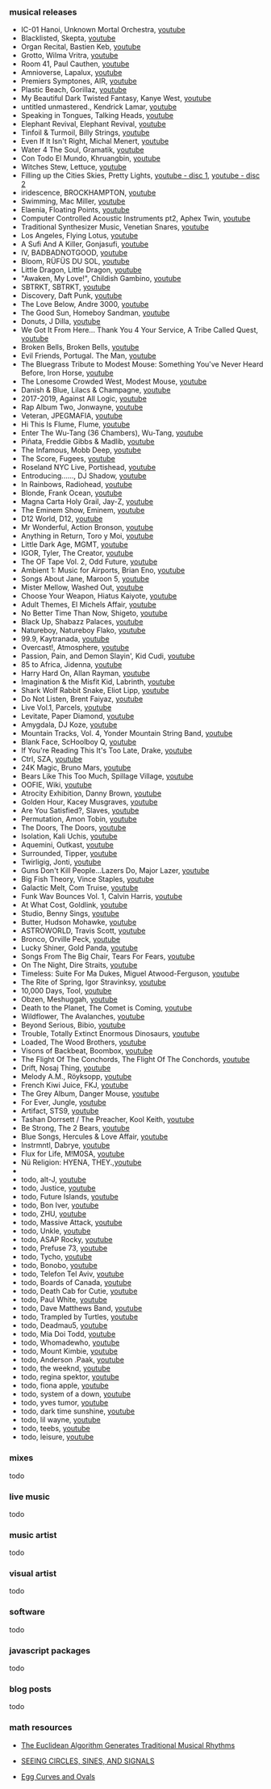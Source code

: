 ### musical releases

- IC-01 Hanoi, Unknown Mortal Orchestra, [youtube](https://www.youtube.com/watch?v=pvkk7REuV1E&list=PL9FOcjmiWH2MqVJ2TImGlXAY0JRZad5Dg)
- Blacklisted, Skepta, [youtube](https://www.youtube.com/watch?v=FyH-QuLSEcM&list=PLQdsRSHY8U5F7BSlCN34lymVrr-cBL5ZX)
- Organ Recital, Bastien Keb, [youtube](https://www.youtube.com/watch?v=PKq1UbpkbRQ&list=OLAK5uy_mZIP4yLMAoq7d2wa8NojzttHzBPuV3PY0)
- Grotto, Wilma Vritra, [youtube](https://www.youtube.com/watch?v=U4GqwMaEasw&list=OLAK5uy_kkbTa04DN2fq6ZttwNDi3CIopqwsmJ4ZY)
- Room 41, Paul Cauthen, [youtube](https://www.youtube.com/watch?v=xa2uRlL3zhY&list=OLAK5uy_liodoEz6-VjfyY_RJpJgLW2IMA2Eo-nGc)
- Amnioverse, Lapalux, [youtube](https://www.youtube.com/watch?v=4mz_3AL7wzI&list=OLAK5uy_lyUazMI1Dzud6YTMopEEaMoefFQ_F0L80)
- Premiers Symptones, AIR, [youtube](https://www.youtube.com/watch?v=HsuyrPP8s24)
- Plastic Beach, Gorillaz, [youtube](https://www.youtube.com/watch?v=KESIZbP4R8U&list=OLAK5uy_mYzpOFB-6D0ooK-rCL5PuR9zjAxFIV9lo)
- My Beautiful Dark Twisted Fantasy, Kanye West, [youtube](https://www.youtube.com/watch?v=UTH1VNHLjng&list=OLAK5uy_mRFuqe0IIrexXkU7JOxo4rOb0WLEcwuz8)
- untitled unmastered., Kendrick Lamar, [youtube](https://www.youtube.com/watch?v=oIoZgIOgu3o&list=OLAK5uy_ni-4jK_Z1iHKOkLAL1_6wzbnmJi-SXG-8)
- Speaking in Tongues, Talking Heads, [youtube](https://www.youtube.com/watch?v=bgJ-hyzl6jg&list=OLAK5uy_nXCtukElHcqMm3FR0wbzNPktAo3Z7slMA)
- Elephant Revival, Elephant Revival, [youtube](https://www.youtube.com/watch?v=rI-tgeaAEnc&list=OLAK5uy_lod7nZPYLV_S1fF4PlB_WQgR2yt680jYg)
- Tinfoil & Turmoil, Billy Strings, [youtube](https://www.youtube.com/watch?v=_zcXYg1tv_s&list=OLAK5uy_mUZqe4t8Kj9nBNfFN0xgsfiRSaVt0eza4)
- Even If It Isn't Right, Michal Menert, [youtube](https://www.youtube.com/watch?v=m10HDy40gpg&list=PLF4C7F35650298FC0)
- Water 4 The Soul, Gramatik, [youtube](https://www.youtube.com/watch?v=3S6u8FHkIeE&list=OLAK5uy_mRl7Fkins6Y3F1l6WXlYvcgjvF0FmUlPw)
- Con Todo El Mundo, Khruangbin, [youtube](https://www.youtube.com/watch?v=GHzIl82165g&list=OLAK5uy_kuJ7H1aJ5o6nLTCfQVV3rMqUdb4LLZ8U0)
- Witches Stew, Lettuce, [youtube](https://www.youtube.com/watch?v=GHzIl82165g&list=OLAK5uy_kuJ7H1aJ5o6nLTCfQVV3rMqUdb4LLZ8U0)
- Filling up the Cities Skies, Pretty Lights, [youtube - disc 1](https://www.youtube.com/watch?v=pUXVrxklhMg&list=PL6A2577CB5DDBE1C9), [youtube - disc 2](https://www.youtube.com/watch?v=_lNWO4ImyxI&list=PL73E43D96EC1D09B6)
- iridescence, BROCKHAMPTON, [youtube](https://www.youtube.com/watch?v=8CfWTV5kQUM&list=OLAK5uy_nGAVB_h2YgCbmGLq2I5j3gGXNDdpUkJfI)
- Swimming, Mac Miller, [youtube](https://www.youtube.com/watch?v=W4ocPPhtglU&list=OLAK5uy_nDheeuXYg9hksmCezWxswPTivVoqyNCQc)
- Elaenia, Floating Points, [youtube](https://www.youtube.com/watch?v=xiVNoKARAQc&list=OLAK5uy_nymiUNxoqFZEzgvf4t0SW8ej2glgpTFRI)
- Computer Controlled Acoustic Instruments pt2, Aphex Twin, [youtube](https://www.youtube.com/watch?v=laMkR-fxg6g&list=OLAK5uy_lNgiqMe1FzN7OlTUBG73a39yyzqV8tuBY)
- Traditional Synthesizer Music, Venetian Snares, [youtube](https://www.youtube.com/watch?v=yuJCLMOlKIY&list=PLaAArUShcYECEISy6GdZL1KOMHjBm4ldg)
- Los Angeles, Flying Lotus, [youtube](https://www.youtube.com/watch?v=ucgLjQ-PFag&list=OLAK5uy_nlsLRecArw04-4_Vo3qGJjlIUYXJ3a8Yc)
- A Sufi And A Killer, Gonjasufi, [youtube](https://www.youtube.com/watch?v=7jsebPzFTQg&list=OLAK5uy_l6iXeGQiXiu2sIk3b2Xr0uWr9R621oP58)
- IV, BADBADNOTGOOD, [youtube](https://www.youtube.com/watch?v=CXX-1gNz1ko&list=OLAK5uy_kqhKkmbySqG4EMUgLHLkavMNLOEXmZQKw)
- Bloom, RÜFÜS DU SOL, [youtube](https://www.youtube.com/watch?v=iuThobnjcc8&list=OLAK5uy_kLHp8BUH2y4BTmLG8Ou7imVSnqEQ01z6k)
- Little Dragon, Little Dragon, [youtube](https://www.youtube.com/watch?v=TrpMncSZe-I&list=OLAK5uy_mnKHVBgZ9G6rpLaG7kBDx29McU7sCDCS4)
- "Awaken, My Love!", Childish Gambino, [youtube](https://www.youtube.com/watch?v=TrpMncSZe-I&list=OLAK5uy_mnKHVBgZ9G6rpLaG7kBDx29McU7sCDCS4)
- SBTRKT, SBTRKT, [youtube](https://www.youtube.com/watch?v=zGGxF7x7-qk&list=OLAK5uy_n5h-Iqdogy6kMId3BriCkKjgr09dgRwto)
- Discovery, Daft Punk, [youtube](https://www.youtube.com/watch?v=A2VpR8HahKc&list=PLSdoVPM5WnndSQEXRz704yQkKwx76GvPV)
- The Love Below, Andre 3000, [youtube](https://www.youtube.com/watch?v=t3zPs8-SyCE&list=OLAK5uy_lbG-r-NvG-XOUSL7k0WeJ_ffPD_LZnLy4)
- The Good Sun, Homeboy Sandman, [youtube](https://www.youtube.com/watch?v=fffg2HpX4AQ&list=OLAK5uy_m-JYxb53Kh-qbuLzivSoPJc9AJsCWqxeY)
- Donuts, J Dilla, [youtube](https://www.youtube.com/watch?v=5nO7IA1DeeI&list=PL9dk_xtWpAkKXxzv_TfLWmlJj6G3quWQ2)
- We Got It From Here... Thank You 4 Your Service, A Tribe Called Quest, [youtube](https://www.youtube.com/watch?v=qTrqmNieVKI&list=OLAK5uy_l1UCXPjqeTGO130ZjhMRPrHRaNukHqLZU)
- Broken Bells, Broken Bells, [youtube](https://www.youtube.com/watch?v=gWBG1j_flrg&list=OLAK5uy_l16smpVJabFnSYq6K43bP78jNTctiwNkk)
- Evil Friends, Portugal. The Man, [youtube](https://www.youtube.com/watch?v=7brVyb8MomQ&list=OLAK5uy_k1SkzsVL3L_X97PnTRlRJg4GQBRJAWLos)
- The Bluegrass Tribute to Modest Mouse: Something You've Never Heard Before, Iron Horse, [youtube](https://www.youtube.com/playlist?list=OLAK5uy_lR47WSacINRlobDIqT57PVHE-Hp5FKizg)
- The Lonesome Crowded West, Modest Mouse, [youtube](https://www.youtube.com/watch?v=VuCXo7Vtrks&list=OLAK5uy_l8YHyFTor9ODe5M80fUoSo5W3Ava4KwRo)
- Danish & Blue, Lilacs & Champagne, [youtube](https://www.youtube.com/watch?v=1hH_y48eYMw&list=OLAK5uy_m9-0iDXrMw3cNyZaJl_J7OpDo2aA7eRwo)
- 2017-2019, Against All Logic, [youtube](https://www.youtube.com/watch?v=4hPfc02Q1qA&list=PL-uC_LHocGkq9f3qMkyh4xbkM4TvUvv_u)
- Rap Album Two, Jonwayne, [youtube](https://www.youtube.com/watch?v=E5HCs4Sqh0g)
- Veteran, JPEGMAFIA, [youtube](https://www.youtube.com/watch?v=PO3mri47s7M&list=PLQaGGFjucbg-Y8NbWFd2rSqmUnSEeKVBG)
- Hi This Is Flume, Flume, [youtube](https://www.youtube.com/watch?v=OfHz4bIaqE8&list=OLAK5uy_mebYgGjMINiO11XqdRUSOHf7i30KuJ4Ns)
- Enter The Wu-Tang (36 Chambers), Wu-Tang, [youtube](https://www.youtube.com/watch?v=Z1IMp9KwNMg&list=OLAK5uy_ndleDeDM1b2BP8QnQFb3FrSAacMZ6s1ms)
- Piñata, Freddie Gibbs & Madlib, [youtube](https://www.youtube.com/watch?v=V74famrJi5M&list=PLkuZFJvrpJGuo245KWTO10m3G7QwmjYrr)
- The Infamous, Mobb Deep, [youtube](https://www.youtube.com/watch?v=q5apUhTJdwE&list=OLAK5uy_nRBW1WQYURvrK2sGYyppRD0urZmMWuC-I)
- The Score, Fugees, [youtube](https://www.youtube.com/watch?v=CW8buGIi59k&list=OLAK5uy_ljAN3FWIIkF0zqP_32xyMpC5WrheadLAQ)
- Roseland NYC Live, Portishead, [youtube](https://www.youtube.com/watch?v=FRyL8LURZX8&list=PLH1JGOJgZ2u3HG0wLnjVuDN8fzi8FskJb)
- Entroducing......, DJ Shadow, [youtube](https://www.youtube.com/watch?v=FGQjrBuW-Xg&list=OLAK5uy_lA4P3neYe5g7f9Vs7VD0oCYHcEPytjupI)
- In Rainbows, Radiohead, [youtube](https://www.youtube.com/watch?v=xpqk9MD6vLM&list=OLAK5uy_lvqkQRb8iVo2obChPXi9XFRLoIyaxbTj8)
- Blonde, Frank Ocean, [youtube](https://www.youtube.com/watch?v=diIFhc_Kzng&list=PLzoqV_VvWIwGzYTcm3r1JwqgQOBXTvKyd)
- Magna Carta Holy Grail, Jay-Z, [youtube](https://www.youtube.com/watch?v=U1v0Ru8X9SI&list=PLH4RHB93Zoe_I9ebE5jQ8FWgR5khSQUVI)
- The Eminem Show, Eminem, [youtube](https://www.youtube.com/watch?v=P7YXsfuBlrc&list=PL6HdtK-ZQcnDWAMVIRXj-_bcBb0QxVQXf)
- D12 World, D12, [youtube](https://www.youtube.com/watch?v=pOzubKFdx2c&list=PLQeroY7XkiFHqZP5J9RTomQIVrc_bWKnP)
- Mr Wonderful, Action Bronson, [youtube](https://www.youtube.com/watch?v=bVP_w1rQweE&list=PLQE-iGgaFtr6zupH8BzGkhCrkF7KpFq4O)
- Anything in Return, Toro y Moi, [youtube](https://www.youtube.com/watch?v=iWe8Yx_SFcw&list=OLAK5uy_n68suY4-R7b6iLvlJOM9BwbBHqkwKARpM)
- Little Dark Age, MGMT, [youtube](https://www.youtube.com/watch?v=e0QT4N-5PA4&list=OLAK5uy_kBFHQWSR3V3RPeRDSA1JKl_HpHDVgYYEA)
- IGOR, Tyler, The Creator, [youtube](https://www.youtube.com/watch?v=6S20mJvr4vs&list=OLAK5uy_mao9YHfZtBBTlxeT138lO0prcGHzNSWQM)
- The OF Tape Vol. 2, Odd Future, [youtube](https://www.youtube.com/watch?v=Gy7jyU5FQIQ&list=PL8YH4mOwWryX6fRBWZlZhgvNmi4AWYPEf)
- Ambient 1: Music for Airports, Brian Eno, [youtube](https://www.youtube.com/watch?v=vNwYtllyt3Q)
- Songs About Jane, Maroon 5, [youtube](https://www.youtube.com/watch?v=Back4okF0Yg&list=PLY3KiIAICkGq0yR5gaCU6IN-qhct_IQhp)
- Mister Mellow, Washed Out, [youtube](https://www.youtube.com/watch?v=a1bS8GruHkk&list=OLAK5uy_kgLpntHizHSMzb85u4xPEDwVCm3gTINPA)
- Choose Your Weapon, Hiatus Kaiyote, [youtube](https://www.youtube.com/watch?v=25aGMj4C9bI&list=OLAK5uy_mxQdlK-tNsc1GCJG5XZ64I3fQBBt5ijv4)
- Adult Themes, El Michels Affair, [youtube](https://www.youtube.com/watch?v=aTAxW1ELZpY&list=PL8kG3bjhFO69okAPN0N0IDiOcTBfRY1TY)
- No Better Time Than Now, Shigeto, [youtube](https://www.youtube.com/watch?v=08lCPZrgWJU&list=PLZbYaUihDIJ2toAhq8ZGIjr5FFL5Hx1b8)
- Black Up, Shabazz Palaces, [youtube](https://www.youtube.com/watch?v=67cx9M2c51M)
- Natureboy, Natureboy Flako, [youtube](https://www.youtube.com/watch?v=hznex4CzzuU&list=PLDfbnuAKQ3xg4xLP_c5_k7JYCofxooP42)
- 99.9, Kaytranada, [youtube](https://www.youtube.com/watch?v=3-0-vDbjdqQ&list=PLeRL4Xd1rxH2bzDpmMJWjRxR83SH2d0ZB)
- Overcast!, Atmosphere, [youtube](https://www.youtube.com/watch?v=Jack8LjitZk&list=PL60072C0AFBBEA9CB)
- Passion, Pain, and Demon Slayin', Kid Cudi, [youtube](https://www.youtube.com/watch?v=fFWrk5tHnJc&list=PLq_dfk_3kL_qH9mChVvmWU9Ux2xdIbj-l)
- 85 to Africa, Jidenna, [youtube](https://www.youtube.com/watch?v=FOYGFbTUDOo&list=PLddCDwDbs0-Ei1QvGGb5isKMiWBiLolty)
- Harry Hard On, Allan Rayman, [youtube](https://www.youtube.com/watch?v=CcRvM_OuRn0&list=PLK15tVReFiiuaz6zmhm7-hNd7AZ9--UZu)
- Imagination & the Misfit Kid, Labrinth, [youtube](https://www.youtube.com/watch?v=A06rb4QCXz4&list=PLxKHVMqMZqUQoW3DZyb-YDCioW2eSwvKN)
- Shark Wolf Rabbit Snake, Eliot Lipp, [youtube](https://www.youtube.com/watch?v=BY3Fwmlg5ZI&list=PLhrglt2nmIGha0Qa0gL5iuSwlYYfuq49j)
- Do Not Listen, Brent Faiyaz, [youtube](https://www.youtube.com/watch?v=bQOVz0GUZ3g)
- Live Vol.1, Parcels, [youtube](https://www.youtube.com/watch?v=e4TFD2PfVPw)
- Levitate, Paper Diamond, [youtube](https://www.youtube.com/watch?v=CrEnSvl99rc&list=PLAF9D47297C3F0130)
- Amygdala, DJ Koze, [youtube](https://www.youtube.com/watch?v=UMbNfVIN2Bg&list=PLJXDRKQUE7CAwc4ycTxQdEhmHhUMFaiBt)
- Mountain Tracks, Vol. 4, Yonder Mountain String Band, [youtube](https://www.youtube.com/watch?v=7Owzmf9vp3E&list=OLAK5uy_l5q24j65L5EjVZg0XveW8KJezpQvrfDiQ)
- Blank Face, ScHoolboy Q, [youtube](https://m.youtube.com/playlist?list=OLAK5uy_nn39BWFdkmInyIa8zuRv16th53bELbtBQ&playnext=1&index=1)
- If You're Reading This It's Too Late, Drake, [youtube](https://m.youtube.com/playlist?list=OLAK5uy_mzFOUXdaAgjlZjJFNOcXOqMuXVwXUOw0I&playnext=1&index=1)
- Ctrl, SZA, [youtube](https://m.youtube.com/playlist?list=OLAK5uy_nc7f_y7E_3cXhJmMkV8yq9CU2iqpnooug&playnext=1&index=1)
- 24K Magic, Bruno Mars, [youtube](https://m.youtube.com/playlist?list=OLAK5uy_nkOzLA76zVCUotP8td84Cvi4I788jjC1s&playnext=1&index=1)
- Bears Like This Too Much, Spillage Village, [youtube](https://m.youtube.com/playlist?list=OLAK5uy_kEkpM4rgprC1-UklezeCLJWYSSQc_V5FM&playnext=1&index=1)
- OOFIE, Wiki, [youtube](https://m.youtube.com/playlist?list=OLAK5uy_nwNPu8L9UeH0F6OmbX-7XfOeriSJljt9k&playnext=1&index=1)
- Atrocity Exhibition, Danny Brown, [youtube](https://m.youtube.com/playlist?list=OLAK5uy_mRg0fag70i_uNV_4XSkw6ueMJzPk4sV18&playnext=1&index=1)
- Golden Hour, Kacey Musgraves, [youtube](https://m.youtube.com/playlist?list=OLAK5uy_kSDZsWub6uFJmTYpR5JhZdtpbp6sQ_Mv0&playnext=1&index=1)
- Are You Satisfied?, Slaves, [youtube](https://m.youtube.com/playlist?list=OLAK5uy_mM4EF0OQ4_ZpGK6hBk1b-XNTlyvgiRraQ&playnext=1&index=1)
- Permutation, Amon Tobin, [youtube](https://m.youtube.com/watch?v=V4zGRmrG20w&list=OLAK5uy_kzoWUKmY03AQ8TpSRznZOusi-IQX3y5FM)
- The Doors, The Doors, [youtube](https://m.youtube.com/watch?v=NFeUko-lQHg&list=OLAK5uy_mx98OhRuCf1iPS49rGdS-PxBTvjXdlU6I)
- Isolation, Kali Uchis, [youtube](https://m.youtube.com/playlist?list=OLAK5uy_mDBx9zKmDyvGMR1obcyOGwq-knkpK7ez8&playnext=1&index=1)
- Aquemini, Outkast, [youtube](https://m.youtube.com/playlist?list=OLAK5uy_lwzyxndqmZUFugX14sD1uEOw22Lbwq7_c&playnext=1&index=1)
- Surrounded, Tipper, [youtube](https://m.youtube.com/playlist?list=OLAK5uy_kRf5h8JiqTHMJnHP-KCq_Gpoc-cfCgJ4g&playnext=1&index=1)
- Twirligig, Jonti, [youtube](https://m.youtube.com/playlist?list=OLAK5uy_lbiUm_KBfhQOxlVGSPNv0Obo3yI8SwUsM&playnext=1&index=1)
- Guns Don't Kill People...Lazers Do, Major Lazer, [youtube](https://m.youtube.com/playlist?list=OLAK5uy_nDoAo-3kdh2Mm6m7btJnNK9q1u9-k3cyw&playnext=1&index=1)
- Big Fish Theory, Vince Staples, [youtube](https://m.youtube.com/playlist?list=OLAK5uy_n98-iurWG5FdxK2pdV71vltAvY-fzrcHo&playnext=1&index=1)
- Galactic Melt, Com Truise, [youtube](https://m.youtube.com/playlist?list=OLAK5uy_mBQkB2kJcdmt0pEhNzVCvkJ6au1ROUnyg&playnext=1&index=1)
- Funk Wav Bounces Vol. 1, Calvin Harris, [youtube](https://m.youtube.com/playlist?list=OLAK5uy_nid4OI11a1qFqcGzDUKw6k29k6QDhKcKQ&playnext=1&index=1)
- At What Cost, Goldlink, [youtube](https://m.youtube.com/playlist?list=OLAK5uy_m7XvFMv9lIVAUzROJ5lCLbXk2pGpa46Nc&playnext=1&index=1)
- Studio, Benny Sings, [youtube](https://m.youtube.com/playlist?list=OLAK5uy_kTsALwS42z9SeG0UZ3vVeyEybgmN9S9fI&playnext=1&index=1)
- Butter, Hudson Mohawke, [youtube](https://m.youtube.com/playlist?list=OLAK5uy_lllYOGq5U_RWH8jEK367eUgoetZIOlKMU&playnext=1&index=1)
- ASTROWORLD, Travis Scott, [youtube](https://m.youtube.com/playlist?list=OLAK5uy_m6xt1ZipEd_hALlmTOFY6S9OORu5LqPqc&playnext=1&index=1)
- Bronco, Orville Peck, [youtube](https://m.youtube.com/playlist?list=OLAK5uy_kLBv1ZbTasPgNhwBRetBKPuqPxHNyp1Ls&playnext=1&index=1)
- Lucky Shiner, Gold Panda, [youtube](https://m.youtube.com/playlist?list=OLAK5uy_lnXmxUy2fhwy881e88r2_-4zIeS5WCMBQ&playnext=1&index=1)
- Songs From The Big Chair, Tears For Fears, [youtube](https://m.youtube.com/playlist?list=OLAK5uy_kCVTZDUSJ1EB5VRnftk8txn5SQtcmM0hU&playnext=1&index=1)
- On The Night, Dire Straits, [youtube](https://m.youtube.com/playlist?list=OLAK5uy_nkwORLvfaOjs4WxwsEfoeKadIDcxok-qk&playnext=1&index=1)
- Timeless: Suite For Ma Dukes, Miguel Atwood-Ferguson, [youtube](https://m.youtube.com/playlist?list=OLAK5uy_mBml-e54liexygnBq2s9lYACv9J_QTzaE&playnext=1&index=1)
- The Rite of Spring, Igor Stravinksy, [youtube](https://m.youtube.com/watch?v=EkwqPJZe8ms)
- 10,000 Days, Tool, [youtube](https://m.youtube.com/playlist?list=OLAK5uy_l7KrE4YuWhZsfCdXlLJERHyk4YlwydukA&playnext=1&index=1)
- Obzen, Meshuggah, [youtube](https://m.youtube.com/playlist?list=OLAK5uy_mgNjCiPvJes7uDGvGD0EtIKJrWNa0Hd_M&playnext=1&index=1)
- Death to the Planet, The Comet is Coming, [youtube](https://m.youtube.com/playlist?list=OLAK5uy_kDIyut2vE2O5z0CCn2MyhBhm-ojwP2Bns&playnext=1&index=1)
- Wildflower, The Avalanches, [youtube](https://m.youtube.com/playlist?list=OLAK5uy_mU6NoiUNrq0gGFf-7y2gR7GXaW2VA-huY&playnext=1&index=1)
- Beyond Serious, Bibio, [youtube](https://m.youtube.com/playlist?list=OLAK5uy_meOmPY5SdCTsCv6wm6BN0RerkZxW2hfFU)
- Trouble, Totally Extinct Enormous Dinosaurs, [youtube](https://m.youtube.com/playlist?list=OLAK5uy_n9kdQogDwJvVlB5KLTebiUjyPQ5TXKxGQ&playnext=1&index=1)
- Loaded, The Wood Brothers, [youtube](https://m.youtube.com/playlist?list=OLAK5uy_mm0bQQzoFsaWkr90K_qrnhtVYBWti6ABU&playnext=1&index=1)
- Visons of Backbeat, Boombox, [youtube](https://m.youtube.com/playlist?list=OLAK5uy_lmxfos_kLmLAiSr3D8YM9f9uKaKaD9xnU&playnext=1&index=1)
- The Flight Of The Conchords, The Flight Of The Conchords, [youtube](https://m.youtube.com/playlist?list=OLAK5uy_lmWE5WDOJdEPaDEuFWW78-MsDjeRp5LN8&playnext=1&index=1)
- Drift, Nosaj Thing, [youtube](https://m.youtube.com/playlist?list=OLAK5uy_mgky2T34Kbdail-Cfmz8ka62izlZzMVFs&playnext=1&index=1)
- Melody A.M., Röyksopp, [youtube](https://m.youtube.com/playlist?list=OLAK5uy_nWbm1n0nx7GV9PMjwqdoF9a5MJuA_JBuI&playnext=1&index=1)
- French Kiwi Juice, FKJ, [youtube](https://m.youtube.com/playlist?list=OLAK5uy_m9VyQofRLP7MOGChiLyrW0ConRAorzVvo&playnext=1&index=1)
- The Grey Album, Danger Mouse, [youtube](https://m.youtube.com/playlist?list=PL1X3qTzT40VmLZP-ULfJMxA4yyzSQsu1S)
- For Ever, Jungle, [youtube](https://m.youtube.com/playlist?list=OLAK5uy_nzsuqiqd2_BIUSjIA9R77yLv_CfWnha7M&playnext=1&index=1)
- Artifact, STS9, [youtube](https://m.youtube.com/playlist?list=OLAK5uy_l27tUNcpmHN5RPafx4QHnzfUY6m2GA9CA&playnext=1&index=1)
- Tashan Dorrsett / The Preacher, Kool Keith, [youtube](https://m.youtube.com/playlist?list=OLAK5uy_lrWUiwnt02SSAmiqjYeBFBV486JNjEIkY&playnext=1&index=1)
- Be Strong, The 2 Bears, [youtube](https://m.youtube.com/playlist?list=OLAK5uy_noXzslSBp14rG_4GcV90IFNxepFTUXaSY&playnext=1&index=1)
- Blue Songs, Hercules & Love Affair, [youtube](https://m.youtube.com/playlist?list=OLAK5uy_nKeZMtv_ciU4bH-45NNGnNSLczAxEcK2w&playnext=1&index=1)
- Instrmntl, Dabrye, [youtube](https://m.youtube.com/playlist?list=OLAK5uy_ld86GAaoA9ddrIEhZP1GphSODPsKyeUu4&playnext=1&index=1)
- Flux for Life, M!M0SA, [youtube](https://m.youtube.com/watch?v=QE0Cc9nkp6s&list=OLAK5uy_nzwwOv4Bm4pKIz3yxHuTA8kq37nPKldsk)
- Nü Religion: HYENA, THEY.,[youtube](https://m.youtube.com/watch?v=hPdxYIcCuHM&list=OLAK5uy_ly1GjQX6ksVI_JPynYXAssySTmgKsCN0U)
-
- todo, alt-J, [youtube](todo)
- todo, Justice, [youtube](todo)
- todo, Future Islands, [youtube](todo)
- todo, Bon Iver, [youtube](todo)
- todo, ZHU, [youtube](todo)
- todo, Massive Attack, [youtube](todo)
- todo, Unkle, [youtube](todo)
- todo, ASAP Rocky, [youtube](todo)
- todo, Prefuse 73, [youtube](todo)
- todo, Tycho, [youtube](todo)
- todo, Bonobo, [youtube](todo)
- todo, Telefon Tel Aviv, [youtube](todo)
- todo, Boards of Canada, [youtube](todo)
- todo, Death Cab for Cutie, [youtube](todo)
- todo, Paul White, [youtube](todo)
- todo, Dave Matthews Band, [youtube](todo)
- todo, Trampled by Turtles, [youtube](todo)
- todo, Deadmau5, [youtube](todo)
- todo, Mia Doi Todd, [youtube](todo)
- todo, Whomadewho, [youtube](todo)
- todo, Mount Kimbie, [youtube](todo)
- todo, Anderson .Paak, [youtube](todo)
- todo, the weeknd, [youtube](todo)
- todo, regina spektor, [youtube](todo)
- todo, fiona apple, [youtube](todo)
- todo, system of a down, [youtube](todo)
- todo, yves tumor, [youtube](todo)
- todo, dark time sunshine, [youtube](todo)
- todo, lil wayne, [youtube](todo)
- todo, teebs, [youtube](todo)
- todo, leisure, [youtube](todo)

### mixes

todo

### live music

todo

### music artist

todo

### visual artist

todo

### software

todo

### javascript packages

todo

### blog posts

todo

### math resources

- [The Euclidean Algorithm Generates Traditional Musical Rhythms](http://cgm.cs.mcgill.ca/~godfried/publications/banff.pdf)

- [SEEING CIRCLES, SINES, AND SIGNALS](https://jackschaedler.github.io/circles-sines-signals/)

- [Egg Curves and Ovals](http://www.mathematische-basteleien.de/eggcurves.htm#:~:text=An%20oval%20is%20a%20closed,and%20has%20a%20positive%20curvature.)
